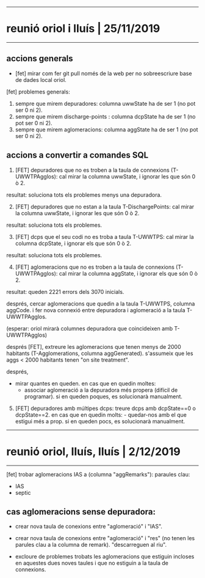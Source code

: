 --------------------------------------------------------------------------------
# reunió oriol i lluís | 25/11/2019
--------------------------------------------------------------------------------

## accions generals
  - [fet] mirar com fer git pull només de la web per no sobreescriure base de dades
    local oriol.

  [fet] problemes generals:
  1. sempre que mirem depuradores:       columna uwwState ha de ser 1 (no pot ser 0 ni 2).
  1. sempre que mirem discharge-points : columna dcpState ha de ser 1 (no pot ser 0 ni 2).
  1. sempre que mirem aglomeracions:     columna aggState ha de ser 1 (no pot ser 0 ni 2).

## accions a convertir a comandes SQL
  1. [FET] depuradores que no es troben a la taula de connexions (T-UWWTPAgglos):
  cal mirar la columna uwwState, i ignorar les que són 0 ò 2.

  resultat: soluciona tots els problemes menys una depuradora.

  2. [FET] depuradores que no estan a la taula T-DischargePoints:
  cal mirar la columna uwwState, i ignorar les que són 0 ò 2.

  resultat: soluciona tots els problemes.

  3. [FET] dcps que el seu codi no es troba a taula T-UWWTPS:
  cal mirar la columna dcpState, i ignorar els que són 0 ò 2.

  resultat: soluciona tots els problemes.

  4. [FET] aglomeracions que no es troben a la taula de connexions (T-UWWTPAgglos):
  cal mirar la columna aggState, i ignorar els que són 0 ò 2.

  resultat: queden 2221 errors dels 3070 inicials.

  després,
  cercar aglomeracions que quedin a la taula T-UWWTPS, columna aggCode.
  i fer nova connexió entre depuradora i aglomeració a la taula T-UWWTPAgglos.

  (esperar: oriol mirarà columnes depuradora que coincideixen amb T-UWWTPAgglos)

  després [FET],
  extreure les aglomeracions que tenen menys de 2000 habitants (T-Agglomerations,
  columna aggGenerated). s'assumeix que les aggs < 2000 habitants tenen "on site
  treatment".

  després,
  - mirar quantes en queden.
  en cas que en quedin moltes:
    - associar aglomeració a la depuradora més propera (difícil de programar).
  si en queden poques, es solucionarà manualment.

  5. [FET] depuradores amb múltipes dcps:
  treure dcps amb dcpState==0 o dcpState==2.
  en cas que en quedin molts:
    - quedar-nos amb el que estigui més a prop.
  si en queden pocs, es solucionarà manualment.

--------------------------------------------------------------------------------
# reunió oriol, lluís, lluís | 2/12/2019
--------------------------------------------------------------------------------

[fet] trobar aglomeracions IAS a (columna "aggRemarks"): paraules clau:
  - IAS
  - septic

## cas aglomeracions sense depuradora:

- crear nova taula de conexions entre "aglomeració" i "IAS".

- crear nova taula de conexions entre "aglomeració" i "res" (no tenen les
  parules clau a la columna de remark).
  "descarreguen al riu".

- excloure de problemes trobats les aglomeracions que estiguin incloses en
  aquestes dues noves taules i que no estiguin a la taula de connexions.
